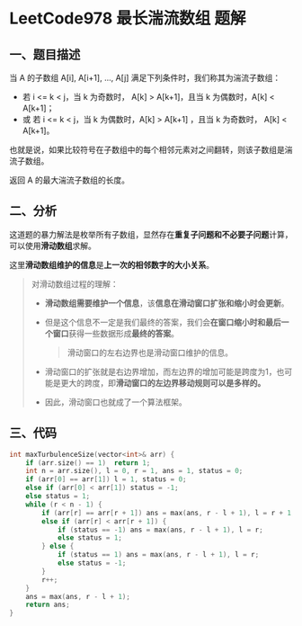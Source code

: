 # LeetCode978 最长湍流数组 题解

## 一、题目描述

当 A 的子数组 A[i], A[i+1], ..., A[j] 满足下列条件时，我们称其为湍流子数组：

+ 若 i <= k < j，当 k 为奇数时， A[k] > A[k+1]，且当 k 为偶数时，A[k] < A[k+1]；
+ 或 若 i <= k < j，当 k 为偶数时，A[k] > A[k+1] ，且当 k 为奇数时， A[k] < A[k+1]。

也就是说，如果比较符号在子数组中的每个相邻元素对之间翻转，则该子数组是湍流子数组。

返回 A 的最大湍流子数组的长度。



## 二、分析

这道题的暴力解法是枚举所有子数组，显然存在**重复子问题和不必要子问题**计算，可以使用**滑动数组**求解。

这里**滑动数组维护的信息**是**上一次的相邻数字的大小关系**。

> 对滑动数组过程的理解：
>
> + **滑动数组需要维护一个信息**，该**信息在滑动窗口扩张和缩小时会更新**。
>
> + 但是这个信息不一定是我们最终的答案，我们会**在窗口缩小时和最后一个窗口**获得一些数据形成**最终的答案**。
>
>   > 滑动窗口的左右边界也是滑动窗口维护的信息。
>
> + 滑动窗口的扩张就是右边界增加，而左边界的增加可能是跨度为1，也可能是更大的跨度，即**滑动窗口的左边界移动规则可以是多样的。**
>
> + 因此，滑动窗口也就成了一个算法框架。



## 三、代码

```c++
int maxTurbulenceSize(vector<int>& arr) {
    if (arr.size() == 1)  return 1;
    int n = arr.size(), l = 0, r = 1, ans = 1, status = 0;
    if (arr[0] == arr[1]) l = 1, status = 0;
    else if (arr[0] < arr[1]) status = -1;
    else status = 1;
    while (r < n - 1) {
        if (arr[r] == arr[r + 1]) ans = max(ans, r - l + 1), l = r + 1, statu
        else if (arr[r] < arr[r + 1]) {
            if (status == -1) ans = max(ans, r - l + 1), l = r;
            else status = 1;
        } else {
            if (status == 1) ans = max(ans, r - l + 1), l = r;
            else status = -1;
        }
        r++;
    }
    ans = max(ans, r - l + 1);
    return ans;
}
```

